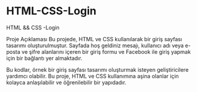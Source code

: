 # HTML-CSS-Login
HTML &amp;&amp; CSS -Login

Proje Açıklaması
Bu projede, HTML ve CSS kullanılarak bir giriş sayfası tasarımı oluşturulmuştur. Sayfada hoş geldiniz mesajı, kullanıcı adı veya e-posta ve şifre alanlarını içeren bir giriş formu ve Facebook ile giriş yapmak için bir bağlantı yer almaktadır.

Bu kodlar, örnek bir giriş sayfası tasarımı oluşturmak isteyen geliştiricilere yardımcı olabilir. Bu proje, HTML ve CSS kullanımına aşina olanlar için kolayca anlaşılabilir ve öğrenilebilir bir yapıdadır.
